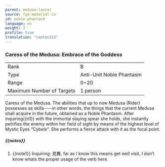 ```yaml
---
parent: medusa-lancer
source: fgo-material-iv
id: noble-phantasm
language: en
weight: 3
profile: true
translation: "castor212"
---
```


### Caress of the Medusa: Embrace of the Goddess

<table>
  <tr><td>Rank</td><td>B</td></tr>
  <tr><td>Type</td><td>Anti-Unit Noble Phantasm</td></tr>
  <tr><td>Range</td><td>0~20</td></tr>
  <tr><td>Maximum Number of Targets</td><td>1 person</td></tr>
</table>

Caress of the Medusa.
The abilities that up to now Medusa (Rider) possesses as skills----in other words, the things that the current Medusa shall acquire in the future, obtained as a Noble Phantasm.
After inquiring{{n1}} with the immortal slaying spear she holds, she instantly petrifies the enemy within her field of sight by means of the highest level of Mystic Eyes “Cybele”.
She performs a fierce attack with it as the focal point.

##### {{notes}}

1. {{note1}} Inquiring: 見舞, far as I know this means get well visit, I don’t know whats the proper usage of the verb here.
